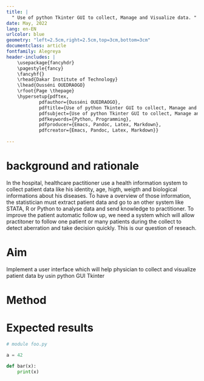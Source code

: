 ```yaml
---
title: |
  " Use of python Tkinter GUI to collect, Manage and Visualize data. "
date: May, 2022
lang: en-EN
urlcolor: blue
geometry: "left=2.5cm,right=2.5cm,top=3cm,bottom=3cm"
documentclass: article
fontfamily: Alegreya
header-includes: |
    \usepackage{fancyhdr}
    \pagestyle{fancy}
    \fancyhf{}
    \rhead{Dakar Institute of Technology}
    \lhead{Ousséni OUEDRAOGO}
    \rfoot{Page \thepage}
    \hypersetup{pdftex,
            pdfauthor={Ousséni OUEDRAOGO},
            pdftitle={Use of python Tkinter GUI to collect, Manage and Visualize data},
            pdfsubject={Use of python Tkinter GUI to collect, Manage and Visualize data},
            pdfkeywords={Python, Programming},
            pdfproducer={Emacs, Pandoc, Latex, Markdown},
            pdfcreator={Emacs, Pandoc, Latex, Markdown}}
    
---
```


# background and rationale
In the hospital, healthcare pactitioner use a health information system to collect patient data like his identity,
age, higth, weigth and biological informations about his diseases. To have a overview of those information, the statistician
must extract patient data and go to an other system like STATA, R or Python to analyse data and send knowledge to practitioner.
To improve the patient automatic follow up, we need a system which will allow practitoner to follow one patient or many patients
during the collect to detect aberration and take decision quickly. This is our question of reseach.

# Aim
Implement a user interface which will help physician to collect and visualize patient data by usin python GUI Tkinter

# Method

# Expected results


```python
# module foo.py

a = 42

def bar(x):
    print(x)
```
